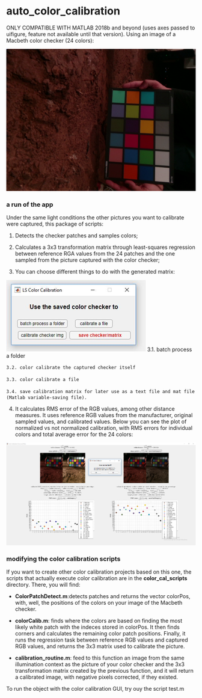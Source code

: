 # auto_color_calibration

ONLY COMPATIBLE WITH MATLAB 2018b and beyond (uses axes passed to uifigure, feature not available until that version).
Using an image of a Macbeth color checker (24 colors):

![alt text](https://github.com/alexandresoaresilva/auto_color_calibration/blob/master/checker_imgs/check8.png)

### a run of the app
Under the same light conditions the other pictures you want to calibrate were captured, this package of scripts:

1. Detects the checker patches and samples colors; 

2. Calculates a 3x3 transformation matrix through least-squares regression between reference RGA values from the 24 patches and the one sampled from the picture captured with the color checker;

3. You can choose different things to do with the generated matrix: 

![alt text](https://github.com/alexandresoaresilva/auto_color_calibration/blob/master/docs/options_window.JPG)
    3.1. batch process a folder
  
    3.2. color calibrate the captured checker itself
  
    3.3. color calibrate a file
  
    3.4. save calibration matrix for later use as a text file and mat file (Matlab variable-saving file).

4. It calculates RMS error of the RGB values, among other distance measures. It uses reference RGB values from the manufacturer, original  sampled values, and calibrated values. Below you can see the plot of normalized vs not normalized calibration, with RMS errors for individual colors and total average error for the 24 colors:

![alt text](https://github.com/alexandresoaresilva/auto_color_calibration/blob/master/docs/error_measurements_v2.png)


### modifying the color calibration scripts

If you want to create other color calibration projects based on this one, the scripts that actually execute color calibration are in the **color_cal_scripts** directory. There, you will find:

- **ColorPatchDetect.m**:detects patches and returns the vector colorPos, with, well, the positions of the colors on your image of the Macbeth checker.

- **colorCalib.m**: finds where the colors are based on finding the most likely white patch with the indeces stored in colorPos. It then finds corners and calculates the remaining color patch positions. Finally, it runs the regression task between reference RGB values and captured RGB values, and returns the 3x3 matrix used to calibrate the picture.

- **calibration_routine.m**: feed to this function an image from the same illumination context as the picture of your color checker and the 3x3 transformation matrix created by the previous function, and it will return a calibrated image, with negative pixels corrected, if they existed.

To run the object with the color calibration GUI, try ouy the script test.m
